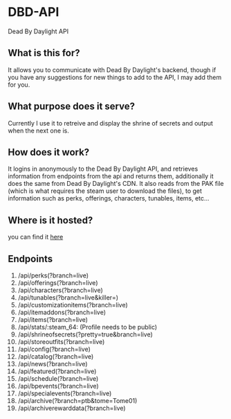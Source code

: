 # DBD-API
Dead By Daylight API

## What is this for?
It allows you to communicate with Dead By Daylight's backend, though if you have any suggestions for new things to add to the API, I may add them for you.

## What purpose does it serve?
Currently I use it to retreive and display the shrine of secrets and output when the next one is.

## How does it work?
It logins in anonymously to the Dead By Daylight API, and retrieves information from endpoints from the api and returns them, additionally it does the same from Dead By Daylight's CDN. It also reads from the PAK file (which is what requires the steam user to download the files), to get information such as perks, offerings, characters, tunables, items, etc...

## Where is it hosted?
you can find it [here](https://dbd.wolfer.io)

## Endpoints
1.  /api/perks(?branch=live)
2.  /api/offerings(?branch=live)
3.  /api/characters(?branch=live)
4.  /api/tunables(?branch=live&killer=)
5.  /api/customizationitems(?branch=live)
6.  /api/itemaddons(?branch=live)
7.  /api/items(?branch=live)
8.  /api/stats/:steam_64: (Profile needs to be public)
9.  /api/shrineofsecrets(?pretty=true&branch=live)
10. /api/storeoutfits(?branch=live)
11. /api/config(?branch=live)
12. /api/catalog(?branch=live)
13. /api/news(?branch=live)
14. /api/featured(?branch=live)
15. /api/schedule(?branch=live)
16. /api/bpevents(?branch=live)
17. /api/specialevents(?branch=live)
18. /api/archive(?branch=ptb&tome=Tome01)
19. /api/archiverewarddata(?branch=live)
